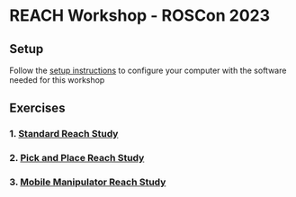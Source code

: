 # REACH Workshop - ROSCon 2023

## Setup
Follow the [setup instructions](0_setup/README.md) to configure your computer with the software needed for this workshop

## Exercises

### 1. [Standard Reach Study](1_standard_reach_study/README.md)

### 2. [Pick and Place Reach Study](2_pick_and_place_reach_study/README.md)

### 3. [Mobile Manipulator Reach Study](3_mobile_manipulator_reach_study/README.md)
